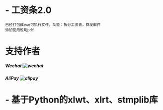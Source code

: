 # - 工资条2.0
    已经打包成exe可执行文件，功能：拆分工资表，群发邮件
    添加使用说明pdf
    
    






# 支持作者

##### Wechat ![wechat](https://github.com/maguag/SendSalary/blob/master/img/wechat3.jpg)

##### AliPay ![alipay](https://github.com/maguag/SendSalary/blob/master/img/alipay3.jpg)


# - 基于Python的xlwt、xlrt、stmplib库


